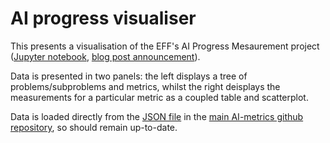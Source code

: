 # AI progress visualiser

This presents a visualisation of the EFF's AI Progress Mesaurement project ([Jupyter notebook](https://www.eff.org/ai/metrics), [blog post announcement](https://www.eff.org/deeplinks/2017/06/help-eff-track-progress-ai-and-machine-learning)).

Data is presented in two panels: the left displays a tree of problems/subproblems and metrics, whilst the right deisplays the measurements for a particular metric as a coupled table and scatterplot.

Data is loaded directly from the [JSON file](https://raw.githubusercontent.com/AI-metrics/AI-metrics/master/export-api/v01/progress.json) in the [main AI-metrics github repository](https://github.com/AI-metrics/AI-metrics), so should remain up-to-date.
